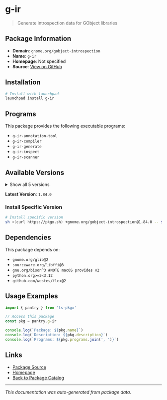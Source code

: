 # g-ir

> Generate introspection data for GObject libraries

## Package Information

- **Domain**: `gnome.org/gobject-introspection`
- **Name**: `g-ir`
- **Homepage**: Not specified
- **Source**: [View on GitHub](https://github.com/pkgxdev/pantry/tree/main/projects/gnome.org/gobject-introspection/package.yml)

## Installation

```bash
# Install with launchpad
launchpad install g-ir
```

## Programs

This package provides the following executable programs:

- `g-ir-annotation-tool`
- `g-ir-compiler`
- `g-ir-generate`
- `g-ir-inspect`
- `g-ir-scanner`

## Available Versions

<details>
<summary>Show all 5 versions</summary>

- `1.84.0`, `1.83.4`, `1.83.2`, `1.82.0`, `1.72.0`

</details>

**Latest Version**: `1.84.0`

### Install Specific Version

```bash
# Install specific version
sh <(curl https://pkgx.sh) +gnome.org/gobject-introspection@1.84.0 -- $SHELL -i
```

## Dependencies

This package depends on:

- `gnome.org/glib@2`
- `sourceware.org/libffi@3`
- `gnu.org/bison^3 #NOTE macOS provides v2`
- `python.org>=3<3.12`
- `github.com/westes/flex@2`

## Usage Examples

```typescript
import { pantry } from 'ts-pkgx'

// Access this package
const pkg = pantry.g-ir

console.log(`Package: ${pkg.name}`)
console.log(`Description: ${pkg.description}`)
console.log(`Programs: ${pkg.programs.join(', ')}`)
```

## Links

- [Package Source](https://github.com/pkgxdev/pantry/tree/main/projects/gnome.org/gobject-introspection/package.yml)
- [Homepage](#)
- [Back to Package Catalog](../../../package-catalog.md)

---

*This documentation was auto-generated from package data.*
